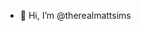 - 👋 Hi, I’m @therealmattsims

<!---
therealmattsims/therealmattsims is a ✨ special ✨ repository because its `README.md` (this file) appears on your GitHub profile.
You can click the Preview link to take a look at your changes.
--->
